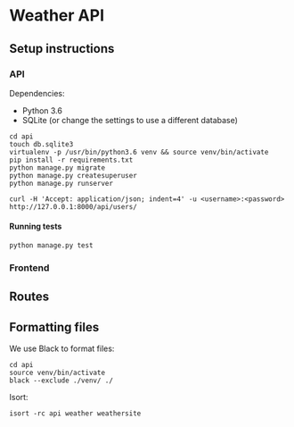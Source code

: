 # Weather API

## Setup instructions

### API

Dependencies:
- Python 3.6
- SQLite (or change the settings to use a different database)

```
cd api
touch db.sqlite3
virtualenv -p /usr/bin/python3.6 venv && source venv/bin/activate
pip install -r requirements.txt
python manage.py migrate
python manage.py createsuperuser
python manage.py runserver

curl -H 'Accept: application/json; indent=4' -u <username>:<password> http://127.0.0.1:8000/api/users/

```

#### Running tests

```
python manage.py test
```

### Frontend


## Routes

## Formatting files

We use Black to format files:

```
cd api
source venv/bin/activate
black --exclude ./venv/ ./
```

Isort:

```
isort -rc api weather weathersite
```
